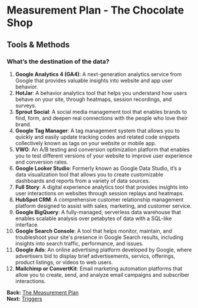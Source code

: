 # Measurement Plan - The Chocolate Shop

## Tools & Methods

### **What’s the destination of the data?**

 1. **Google Analytics 4 (GA4)**: A next-generation analytics service from Google that provides valuable insights into website and app user behavior. 
 2. **HotJar**: A behavior analytics tool that helps you understand how users behave on your site, through heatmaps, session recordings, and surveys. 
 3. **Sprout Social**: A social media management tool that enables brands to find, form, and deepen real connections with the people who love their brand.
 4. **Google Tag Manager**: A tag management system that allows you to quickly and easily update tracking codes and related code snippets collectively known as tags on your website or mobile app.
 5. **VWO**: An A/B testing and conversion optimization platform that enables you to test different versions of your website to improve user experience and conversion rates.
 6. **Google Looker Studio**: Formerly known as Google Data Studio, it’s a data visualization tool that allows you to create customizable dashboards and reports from a variety of data sources.
 7.  **Full Story**: A digital experience analytics tool that provides insights into user interactions on websites through session replays and heatmaps.  
 8. **HubSpot CRM**: A comprehensive customer relationship management platform designed to assist with sales, marketing, and customer service.  
 9. **Google BigQuery**: A fully-managed, serverless data warehouse that enables scalable analysis over petabytes of data  with a SQL-like interface.
10. **Google Search Console**: A tool that helps monitor, maintain, and troubleshoot your site's presence in Google Search results, including insights into search traffic, performance, and issues.
11. **Google Ads**: An online advertising platform developed by Google, where advertisers bid to display brief advertisements, servics, offerings, product listings, or videos to web users.
12. **Mailchimp or ConvertKit**: Email marketing automation platforms that allow you to create, send, and analyze email campaigns and subscriber interactions.



**Back:** [The Measurement Plan](https://github.com/dipalit/The-Chocolate-Shop/tree/Overview---Measurement-Plan)      
**Next:** [Triggers](https://github.com/dipalit/The-Chocolate-Shop/tree/Triggers)    
